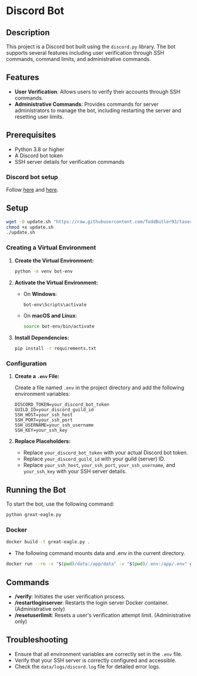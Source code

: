 # Discord Bot

## Description

This project is a Discord bot built using the `discord.py` library. The bot supports several features including user verification through SSH commands, command limits, and administrative commands.

## Features

- **User Verification**: Allows users to verify their accounts through SSH commands.
- **Administrative Commands**: Provides commands for server administrators to manage the bot, including restarting the server and resetting user limits.

## Prerequisites

- Python 3.8 or higher
- A Discord bot token
- SSH server details for verification commands

### Discord bot setup

Follow [here](https://discordpy.readthedocs.io/en/stable/discord.html) and [here](https://discordpy.readthedocs.io/en/stable/intents.html#privileged-intents).

## Setup

```bash
wget -O update.sh "https://raw.githubusercontent.com/ToddButler93/taserver-login-bot/main/update.sh"
chmod +x update.sh
./update.sh
```

### Creating a Virtual Environment

1. **Create the Virtual Environment:**

   ```bash
   python -m venv bot-env
   ```

2. **Activate the Virtual Environment:**

   - On **Windows**:

     ```bash
     bot-env\Scripts\activate
     ```

   - On **macOS and Linux**:

     ```bash
     source bot-env/bin/activate
     ```

3. **Install Dependencies:**

   ```bash
   pip install -r requirements.txt
   ```

### Configuration

1. **Create a `.env` File:**

   Create a file named `.env` in the project directory and add the following environment variables:

   ```env
   DISCORD_TOKEN=your_discord_bot_token
   GUILD_ID=your_discord_guild_id
   SSH_HOST=your_ssh_host
   SSH_PORT=your_ssh_port
   SSH_USERNAME=your_ssh_username
   SSH_KEY=your_ssh_key
   ```

2. **Replace Placeholders:**

   - Replace `your_discord_bot_token` with your actual Discord bot token.
   - Replace `your_discord_guild_id` with your guild (server) ID.
   - Replace `your_ssh_host`, `your_ssh_port`, `your_ssh_username`, and `your_ssh_key` with your SSH server details.

## Running the Bot

To start the bot, use the following command:

```bash
python great-eagle.py
```

### Docker

```bash
docker build -t great-eagle.py .
```

- The following command mounts data and .env in the current directory.

```bash
docker run --rm -v "$(pwd)/data:/app/data" -v "$(pwd)/.env:/app/.env" great-eagle.py
```

## Commands

- **/verify**: Initiates the user verification process.
- **/restartloginserver**: Restarts the login server Docker container. (Administrative only)
- **/resetuserlimit**: Resets a user's verification attempt limit. (Administrative only)

## Troubleshooting

- Ensure that all environment variables are correctly set in the `.env` file.
- Verify that your SSH server is correctly configured and accessible.
- Check the `data/logs/discord.log` file for detailed error logs.
